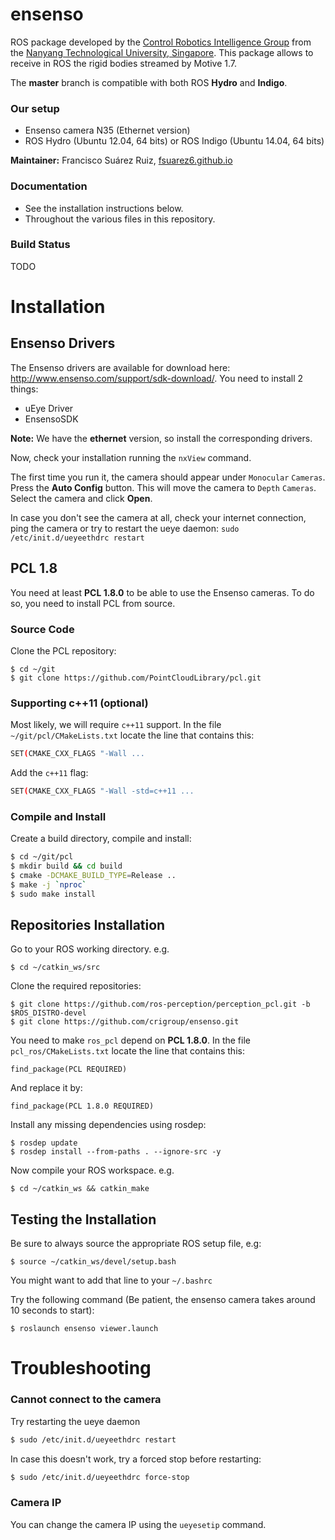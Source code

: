 # ensenso

ROS package developed by the [Control Robotics Intelligence Group](http://www.ntu.edu.sg/home/cuong/) from the [Nanyang Technological University, Singapore](http://www.ntu.edu.sg). This package allows to receive in ROS the rigid bodies streamed by Motive 1.7.

The **master** branch is compatible with both ROS **Hydro** and **Indigo**.

### Our setup
  * Ensenso camera N35 (Ethernet version)
  * ROS Hydro (Ubuntu 12.04, 64 bits) or ROS Indigo (Ubuntu 14.04, 64 bits)

**Maintainer:** Francisco Suárez Ruiz, [fsuarez6.github.io](fsuarez6.github.io)

### Documentation
  * See the installation instructions below.
  * Throughout the various files in this repository.

### Build Status

TODO

Installation
===============

Ensenso Drivers
---------------

The Ensenso drivers are available for download here: <http://www.ensenso.com/support/sdk-download/>. You need to install 2 things:

-   uEye Driver
-   EnsensoSDK

**Note:** We have the **ethernet** version, so install the corresponding drivers.

Now, check your installation running the `nxView` command.

The first time you run it, the camera should appear under `Monocular` `Cameras`. Press the **Auto Config** button. This will move the camera to `Depth` `Cameras`. Select the camera and click **Open**.

In case you don't see the camera at all, check your internet connection, ping the camera or try to restart the ueye daemon: `sudo /etc/init.d/ueyeethdrc restart`

PCL 1.8
-------

You need at least **PCL 1.8.0** to be able to use the Ensenso cameras. To do so, you need to install PCL from source.

### Source Code

Clone the PCL repository:
```{bash}
$ cd ~/git
$ git clone https://github.com/PointCloudLibrary/pcl.git
```

### Supporting c++11 (optional)

Most likely, we will require `c++11` support. In the file `~/git/pcl/CMakeLists.txt` locate the line that contains this:

``` bash
SET(CMAKE_CXX_FLAGS "-Wall ...
```

Add the `c++11` flag:

``` bash
SET(CMAKE_CXX_FLAGS "-Wall -std=c++11 ...
```

### Compile and Install

Create a build directory, compile and install:

``` bash
$ cd ~/git/pcl
$ mkdir build && cd build
$ cmake -DCMAKE_BUILD_TYPE=Release ..
$ make -j `nproc`
$ sudo make install
```

Repositories Installation
-----------------------

Go to your ROS working directory. e.g.
```{bash}
$ cd ~/catkin_ws/src
``` 

Clone the required repositories:
```{bash}
$ git clone https://github.com/ros-perception/perception_pcl.git -b $ROS_DISTRO-devel
$ git clone https://github.com/crigroup/ensenso.git
``` 

You need to make `ros_pcl` depend on **PCL 1.8.0**. In the file `pcl_ros/CMakeLists.txt` locate the line that contains this:
```{bash}
find_package(PCL REQUIRED)
```

And replace it by:
```{bash}
find_package(PCL 1.8.0 REQUIRED)
```

Install any missing dependencies using rosdep:
```
$ rosdep update
$ rosdep install --from-paths . --ignore-src -y
``` 

Now compile your ROS workspace. e.g.
```{bash}
$ cd ~/catkin_ws && catkin_make
```

Testing the Installation
------------------------

Be sure to always source the appropriate ROS setup file, e.g:
```
$ source ~/catkin_ws/devel/setup.bash
``` 
You might want to add that line to your `~/.bashrc`

Try the following command (Be patient, the ensenso camera takes around 10 seconds to start):
```
$ roslaunch ensenso viewer.launch
``` 

Troubleshooting
===============

### Cannot connect to the camera

Try restarting the ueye daemon

``` bash
$ sudo /etc/init.d/ueyeethdrc restart
```

In case this doesn't work, try a forced stop before restarting:

``` bash
$ sudo /etc/init.d/ueyeethdrc force-stop
```

### Camera IP

You can change the camera IP using the `ueyesetip` command.
